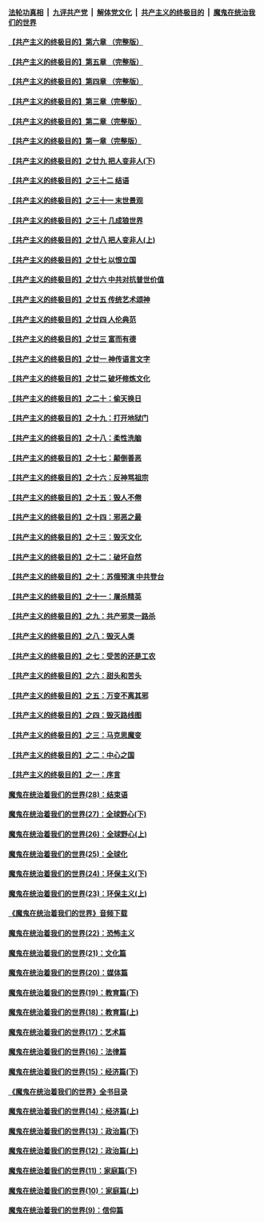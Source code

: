 

####  [法轮功真相](../../../../basic/blob/master/README.md?t=05311301) &nbsp;|&nbsp; [九评共产党](../../../../9ping.md/blob/master/README.md?t=05311301) &nbsp;|&nbsp; [解体党文化](../../../../jtdwh.md/blob/master/README.md?t=05311301)  &nbsp;|&nbsp; [共产主义的终极目的](../../../../gczydzjmd.md/blob/master/README.md?t=05311301) &nbsp;|&nbsp; [魔鬼在统治我们的世界](../../../../mgztzwmdsj.md/blob/master/README.md?t=05311301) 

#### [【共产主义的终极目的】第六章 （完整版）](../pages/nsc422/n11428913.md?t=05311301) 

#### [【共产主义的终极目的】第五章 （完整版）](../pages/nsc422/n11428912.md?t=05311301) 

#### [【共产主义的终极目的】第四章 （完整版）](../pages/nsc422/n11428907.md?t=05311301) 

#### [【共产主义的终极目的】第三章（完整版）](../pages/nsc422/n11428848.md?t=05311301) 

#### [【共产主义的终极目的】第二章（完整版）](../pages/nsc422/n11428831.md?t=05311301) 

#### [【共产主义的终极目的】第一章（完整版）](../pages/nsc422/n11417651.md?t=05311301) 

#### [【共产主义的终极目的】之廿九 把人变非人(下)](../pages/nsc422/n11344140.md?t=05311301) 

#### [【共产主义的终极目的】之三十二 结语](../pages/nsc422/n11360535.md?t=05311301) 

#### [【共产主义的终极目的】之三十一 末世景观](../pages/nsc422/n11351129.md?t=05311301) 

#### [【共产主义的终极目的】之三十 几成狼世界](../pages/nsc422/n11348280.md?t=05311301) 

#### [【共产主义的终极目的】之廿八 把人变非人(上)](../pages/nsc422/n11340492.md?t=05311301) 

#### [【共产主义的终极目的】之廿七 以恨立国](../pages/nsc422/n11336944.md?t=05311301) 

#### [【共产主义的终极目的】之廿六 中共对抗普世价值](../pages/nsc422/n11324785.md?t=05311301) 

#### [【共产主义的终极目的】之廿五 传统艺术颂神](../pages/nsc422/n11296396.md?t=05311301) 

#### [【共产主义的终极目的】之廿四 人伦典范](../pages/nsc422/n11296397.md?t=05311301) 

#### [【共产主义的终极目的】之廿三 富而有德](../pages/nsc422/n11283598.md?t=05311301) 

#### [【共产主义的终极目的】之廿一 神传语言文字](../pages/nsc422/n11263265.md?t=05311301) 

#### [【共产主义的终极目的】之廿二 破坏修炼文化](../pages/nsc422/n11245728.md?t=05311301) 

#### [【共产主义的终极目的】之二十：偷天换日](../pages/nsc422/n11238846.md?t=05311301) 

#### [【共产主义的终极目的】之十九：打开地狱门](../pages/nsc422/n11206376.md?t=05311301) 

#### [【共产主义的终极目的】之十八：柔性洗脑](../pages/nsc422/n11199994.md?t=05311301) 

#### [【共产主义的终极目的】之十七：颠倒善恶](../pages/nsc422/n11179782.md?t=05311301) 

#### [【共产主义的终极目的】之十六：反神骂祖宗](../pages/nsc422/n11166798.md?t=05311301) 

#### [【共产主义的终极目的】之十五：毁人不倦](../pages/nsc422/n11166792.md?t=05311301) 

#### [【共产主义的终极目的】之十四：邪恶之最](../pages/nsc422/n11150249.md?t=05311301) 

#### [【共产主义的终极目的】之十三：毁灭文化](../pages/nsc422/n11135227.md?t=05311301) 

#### [【共产主义的终极目的】之十二：破坏自然](../pages/nsc422/n11135214.md?t=05311301) 

#### [【共产主义的终极目的】之十：苏俄预演 中共登台](../pages/nsc422/n11118424.md?t=05311301) 

#### [【共产主义的终极目的】之十一：屠杀精英](../pages/nsc422/n11118442.md?t=05311301) 

#### [【共产主义的终极目的】之九：共产邪灵一路杀](../pages/nsc422/n11114139.md?t=05311301) 

#### [【共产主义的终极目的】之八：毁灭人类](../pages/nsc422/n11108503.md?t=05311301) 

#### [【共产主义的终极目的】之七：受苦的还是工农](../pages/nsc422/n11101809.md?t=05311301) 

#### [【共产主义的终极目的】之六：甜头和苦头](../pages/nsc422/n11096971.md?t=05311301) 

#### [【共产主义的终极目的】之五：万变不离其邪](../pages/nsc422/n11091285.md?t=05311301) 

#### [【共产主义的终极目的】之四：毁灭路线图](../pages/nsc422/n11086284.md?t=05311301) 

#### [【共产主义的终极目的】之三：马克思魔变](../pages/nsc422/n11061941.md?t=05311301) 

#### [【共产主义的终极目的】之二：中心之国](../pages/nsc422/n11047728.md?t=05311301) 

#### [【共产主义的终极目的】之一：序言](../pages/nsc422/n11086077.md?t=05311301) 

#### [魔鬼在统治着我们的世界(28)：结束语](../pages/nsc422/n10936246.md?t=05311301) 

#### [魔鬼在统治着我们的世界(27)：全球野心(下)](../pages/nsc422/n10928319.md?t=05311301) 

#### [魔鬼在统治着我们的世界(26)：全球野心(上)](../pages/nsc422/n10900318.md?t=05311301) 

#### [魔鬼在统治着我们的世界(25)：全球化](../pages/nsc422/n10788205.md?t=05311301) 

#### [魔鬼在统治着我们的世界(24)：环保主义(下)](../pages/nsc422/n10695307.md?t=05311301) 

#### [魔鬼在统治着我们的世界(23)：环保主义(上)](../pages/nsc422/n10688613.md?t=05311301) 

#### [《魔鬼在统治着我们的世界》音频下载](../pages/nsc422/n10635553.md?t=05311301) 

#### [魔鬼在统治着我们的世界(22)：恐怖主义](../pages/nsc422/n10614727.md?t=05311301) 

#### [魔鬼在统治着我们的世界(21)：文化篇](../pages/nsc422/n10597706.md?t=05311301) 

#### [魔鬼在统治着我们的世界(20)：媒体篇](../pages/nsc422/n10586579.md?t=05311301) 

#### [魔鬼在统治着我们的世界(19)：教育篇(下)](../pages/nsc422/n10564808.md?t=05311301) 

#### [魔鬼在统治着我们的世界(18)：教育篇(上)](../pages/nsc422/n10526970.md?t=05311301) 

#### [魔鬼在统治着我们的世界(17)：艺术篇](../pages/nsc422/n10499093.md?t=05311301) 

#### [魔鬼在统治着我们的世界(16)：法律篇](../pages/nsc422/n10485969.md?t=05311301) 

#### [魔鬼在统治着我们的世界(15)：经济篇(下)](../pages/nsc422/n10469975.md?t=05311301) 

#### [《魔鬼在统治着我们的世界》全书目录](../pages/nsc422/n10464261.md?t=05311301) 

#### [魔鬼在统治着我们的世界(14)：经济篇(上)](../pages/nsc422/n10457370.md?t=05311301) 

#### [魔鬼在统治着我们的世界(13)：政治篇(下)](../pages/nsc422/n10448270.md?t=05311301) 

#### [魔鬼在统治着我们的世界(12)：政治篇(上)](../pages/nsc422/n10444576.md?t=05311301) 

#### [魔鬼在统治着我们的世界(11)：家庭篇(下)](../pages/nsc422/n10440961.md?t=05311301) 

#### [魔鬼在统治着我们的世界(10)：家庭篇(上)](../pages/nsc422/n10435448.md?t=05311301) 

#### [魔鬼在统治着我们的世界(9)：信仰篇](../pages/nsc422/n10432159.md?t=05311301) 

